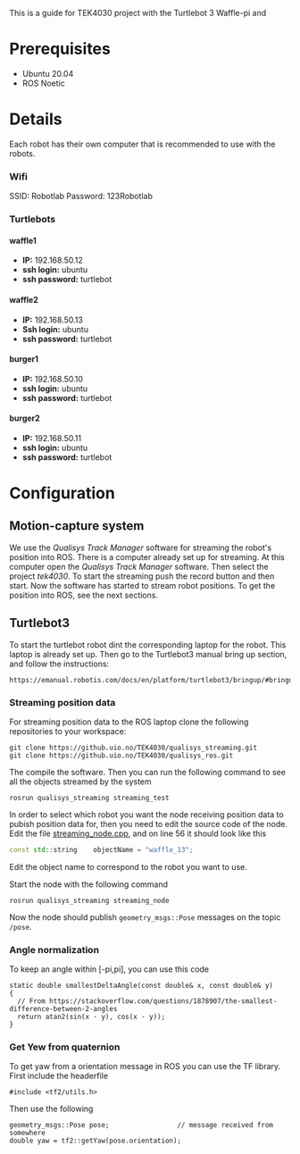 This is a guide for TEK4030 project with the Turtlebot 3 Waffle-pi and

Prerequisites
=============
- Ubuntu 20.04
- ROS Noetic

Details
=======

Each robot has their own computer that is recommended to use with the robots.

### Wifi
SSID: Robotlab
Password: 123Robotlab

### Turtlebots
#### waffle1
* **IP:** 192.168.50.12
* **ssh login:** ubuntu
* **ssh password:** turtlebot

#### waffle2
* **IP:** 192.168.50.13
* **Ssh login:** ubuntu
* **ssh password:** turtlebot

#### burger1
* **IP:** 192.168.50.10
* **ssh login:** ubuntu
* **ssh password:** turtlebot

#### burger2
* **IP:** 192.168.50.11
* **ssh login:** ubuntu
* **ssh password:** turtlebot

Configuration
===============

Motion-capture system
---------------------

We use the *Qualisys Track Manager* software for streaming the robot's position into ROS. There is a computer already set up for streaming. At this computer open the *Qualisys Track Manager* software. Then select the project *tek4030*. To start the streaming push the record button and then start. Now the software has started to stream robot positions. To get the position into ROS, see the next sections.

Turtlebot3
----------

To start the turtlebot robot dint the corresponding laptop for the robot. This laptop is already set up. Then go to the Turtlebot3 manual bring up section, and follow the instructions:

```
https://emanual.robotis.com/docs/en/platform/turtlebot3/bringup/#bringup
```

### Streaming position data

For streaming position data to the ROS laptop clone the following repositories to your workspace:

```
git clone https://github.uio.no/TEK4030/qualisys_streaming.git
git clone https://github.uio.no/TEK4030/qualisys_ros.git
```

The compile the software. Then you can run the following command to see all the objects streamed by the system

```
rosrun qualisys_streaming streaming_test
```

In order to select which robot you want the node receiving position data to pubish position data for, then you need to edit the source code of the node. Edit the file [streaming_node.cpp](https://github.uio.no/TEK4030/qualisys_streaming/blob/master/src/streaming_node.cpp#L56), and on line 56 it should look like this

```c++
const std::string    objectName = "waffle_13";
```

Edit the object name to correspond to the robot you want to use.

Start the node with the following command

```
rosrun qualisys_streaming streaming_node
```

Now the node should publish `geometry_msgs::Pose` messages on the topic `/pose`.

### Angle normalization

To keep an angle within [-pi,pi], you can use this code

```
static double smallestDeltaAngle(const double& x, const double& y)
{
  // From https://stackoverflow.com/questions/1878907/the-smallest-difference-between-2-angles
  return atan2(sin(x - y), cos(x - y));
}
```

### Get Yew from quaternion

To get yaw from a orientation message in ROS you can use the TF library. First include the headerfile

```
#include <tf2/utils.h>
```

Then use the following

```
geometry_msgs::Pose pose;                 // message received from somewhere
double yaw = tf2::getYaw(pose.orientation);
```

